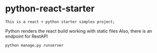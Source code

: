 # python-react-starter

    This is a react + python starter simples project;

Python renders the react build working with static files
Also, there is an endpoint for RestAPI

`python manage.py runserver`
